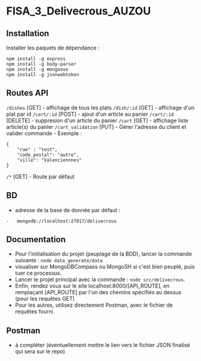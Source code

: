 # FISA_3_Delivecrous_AUZOU

## Installation
Installer les paquets de dépendance :
```
npm install -g express
npm install -g body-parser
npm install -g mongoose
npm install -g jsonwebtoken
```

## Routes API
`/dishes` [GET] 
    - affichage de tous les plats
`/dish/:id` [GET]
    - affichage d'un plat par id
`/cart/:id` [POST]
    - ajout d'un article au panier
`/cart/:id` [DELETE]
    - suppresion d'un article du panier
`/cart` [GET]
    - affichage liste article(s) du panier
`/cart_validation` [PUT]
    - Gérer l'adresse du client et valider commande
    - Exemple :
```
{
    "rue" : "test",
    "code_postal": "autre",
    "ville": "Valenciennnes"
}
```
`/*` [GET]
    - Route par défaut


## BD
*    adresse de la base de donnée par défaut :
```
-   mongodb://localhost:27017/delivecrous
```     

## Documentation
* Pour l'initialisation du projet (peuplage de la BDD), lancer la commande suivante : `node data_generate/data`
* visualiser sur MongoDBCompass ou MongoSH si c'est bien peuplé, puis tuer ce processus.
* Lancer le projet principal avec la commande : `node src/delivecrous`.
* Enfin, rendez vous sur le site localhost:8000/[API_ROUTE], en remplaçant [API_ROUTE] par l'un des chemins spécifiés au dessus (pour les requêtes GET)
* Pour les autres, utilisez directement Postman, avec le fichier de requêtes fourni

## Postman
* à compléter (éventuellement mettre le lien vers le fichier JSON finalisé qui sera sur le repo)